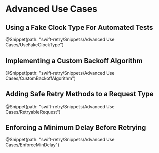 # Advanced Use Cases

## Using a Fake Clock Type For Automated Tests

@Snippet(path: "swift-retry/Snippets/Advanced Use Cases/UseFakeClockType")

## Implementing a Custom Backoff Algorithm

@Snippet(path: "swift-retry/Snippets/Advanced Use Cases/CustomBackoffAlgorithm")

## Adding Safe Retry Methods to a Request Type

@Snippet(path: "swift-retry/Snippets/Advanced Use Cases/RetryableRequest")

## Enforcing a Minimum Delay Before Retrying

@Snippet(path: "swift-retry/Snippets/Advanced Use Cases/EnforceMinDelay")
